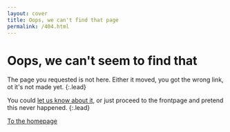 ```yaml
---
layout: cover
title: Oops, we can't find that page
permalink: /404.html
---
```

<h1 class="cover-heading" id="title">Oops, we can't seem to find that</h1>
The page you requested is not here. Either it moved, you got the wrong link, ot it's not made yet.
{:.lead}

You could [let us know about it](/contact), or just proceed to the frontpage and pretend this never happened.
{:.lead}

<a href='/' class="btn btn-lg btn-success mt-4">To the homepage</a>
